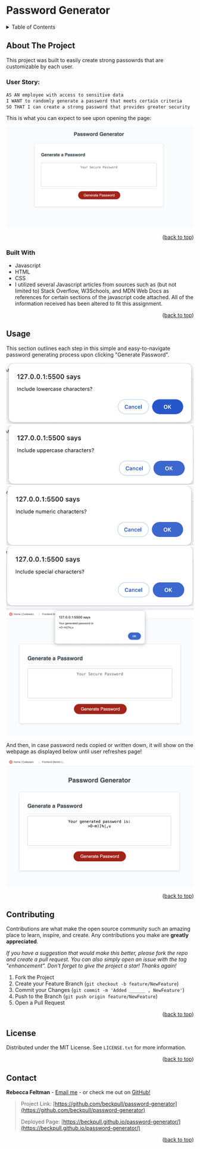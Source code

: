 <a name="readme-top"></a>

# Password Generator


<!-- TABLE OF CONTENTS -->
<details>
  <summary>Table of Contents</summary>
  <ol>
    <li>
      <a href="#about-the-project">About The Project</a>
      <ul>
        <li><a href="#built-with">Built With</a></li>
      </ul>
    </li>
    <li><a href="#usage">Usage</a></li>
    <li><a href="#contributing">Contributing</a></li>
    <li><a href="#license">License</a></li>
    <li><a href="#contact">Contact</a></li>
  </ol>
</details>

<!-- ABOUT THE PROJECT -->
## About The Project
This project was built to easily create strong passowrds that are customizable by each user.

### User Story:

    AS AN employee with access to sensitive data
    I WANT to randomly generate a password that meets certain criteria
    SO THAT I can create a strong password that provides greater security

This is what you can expect to see upon opening the page:

![Password Generator Screenshot](./assets/picture-1.png)
<p align="right">(<a href="#readme-top">back to top</a>)</p>

### Built With

* Javascript
* HTML
* CSS
* I utilized several Javascript articles from sources such as (but not limited to) Stack Overflow, W3Schools, and MDN Web Docs as references for certain sections of the javascript code attached. All of the information received has been altered to fit this assignment. 

<p align="right">(<a href="#readme-top">back to top</a>)</p>

<!-- USAGE EXAMPLES -->
## Usage

This section outlines each step in this simple and easy-to-navigate password generating process upon clicking "Generate Password".

![Password Generator Screenshot](./assets/step-2.png)
![Password Generator Screenshot](./assets/step-3.png)
![Password Generator Screenshot](./assets/step-4.png)
![Password Generator Screenshot](./assets/step-5.png)
![Password Generator Screenshot](./assets/picture-6.png)

And then, in case password neds copied or written down, it will show on the webpage as displayed below until user refreshes page!

![Password Generator Screenshot](./assets/picture-7.png)

<p align="right">(<a href="#readme-top">back to top</a>)</p>

<!-- CONTRIBUTING -->
## Contributing

Contributions are what make the open source community such an amazing place to learn, inspire, and create. Any contributions you make are **greatly appreciated**.

_If you have a suggestion that would make this better, please fork the repo and create a pull request. You can also simply open an issue with the tag "enhancement".
Don't forget to give the project a star! Thanks again!_

1. Fork the Project
2. Create your Feature Branch (`git checkout -b feature/NewFeature`)
3. Commit your Changes (`git commit -m 'Added ______ , NewFeature'`)
4. Push to the Branch (`git push origin feature/NewFeature`)
5. Open a Pull Request

<p align="right">(<a href="#readme-top">back to top</a>)</p>

<!-- LICENSE -->
## License

Distributed under the MIT License. See `LICENSE.txt` for more information.

<p align="right">(<a href="#readme-top">back to top</a>)</p>

<!-- CONTACT -->
## Contact

**Rebecca Feltman** - [Email me](mailto:beckpull@icloud.com) - or check me out on [GitHub!](https://github.com/beckpull) 

>Project Link: [https://github.com/beckpull/password-generator](https://github.com/beckpull/password-generator)
>
>Deployed Page: [https://beckpull.github.io/password-generator/](https://beckpull.github.io/password-generator/)

<p align="right">(<a href="#readme-top">back to top</a>)</p>
